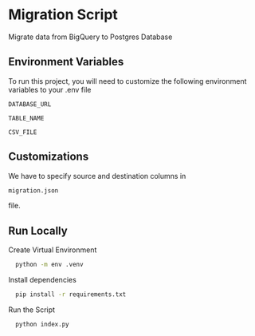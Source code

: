 
# Migration Script

Migrate data from BigQuery to Postgres Database


## Environment Variables

To run this project, you will need to customize the following environment variables to your .env file

`DATABASE_URL`

`TABLE_NAME`

`CSV_FILE`


## Customizations

We have to specify source and destination columns in
```bash
migration.json
```
file.


## Run Locally

Create Virtual Environment

```bash
  python -m env .venv
```

Install dependencies

```bash
  pip install -r requirements.txt
```

Run the Script

```bash
  python index.py
```

